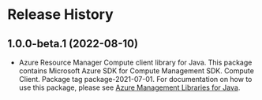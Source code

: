 # Release History

## 1.0.0-beta.1 (2022-08-10)

- Azure Resource Manager Compute client library for Java. This package contains Microsoft Azure SDK for Compute Management SDK. Compute Client. Package tag package-2021-07-01. For documentation on how to use this package, please see [Azure Management Libraries for Java](https://aka.ms/azsdk/java/mgmt).
